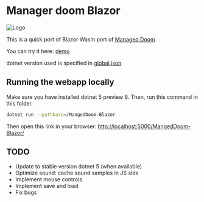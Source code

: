 # Manager doom Blazor

![Logo](./media/logo.jpg)

This is a quick port of Blazor Wasm port of [Managed Doom](https://github.com/sinshu/managed-doom)

You can try it here: [demo](https://yostane.github.io/MangedDoom-Blazor/)

dotnet version used is specified in [global.json](./global.json)

## Running the webapp locally

Make sure you have installed dotnet 5 preview 8. Then, run this command in this folder.

```sh
dotnet run --pathbase=/MangedDoom-Blazor
```

Then open this link in your browser: [http://localhost:5000/MangedDoom-Blazor/](http://localhost:5000/MangedDoom-Blazor/)

## TODO

- Update to stable version dotnet 5 (when available)
- Optimize sound: cache sound samples in JS side
- Implement mouse controls
- Implement save and load
- Fix bugs
